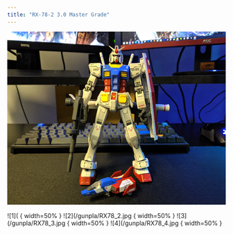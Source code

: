 ```yaml
---
title: "RX-78-2 3.0 Master Grade"
---
```


<img src="/gunpla/RX78_1.jpg" width="550" height="400" />

![1]( { width=50% }
![2](/gunpla/RX78_2.jpg { width=50% }
![3](/gunpla/RX78_3.jpg { width=50% }
![4](/gunpla/RX78_4.jpg { width=50% }

